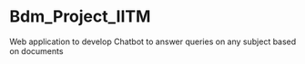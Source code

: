 # Bdm_Project_IITM
 Web application to develop Chatbot to answer queries on any subject based on documents
